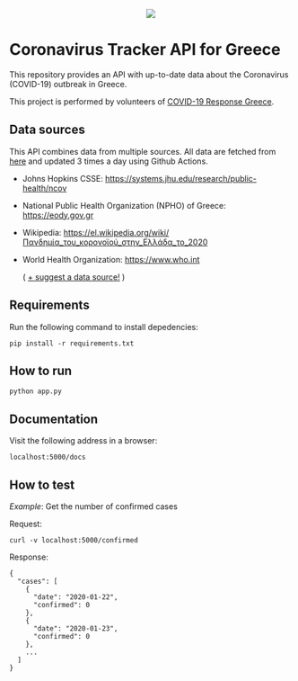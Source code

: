 <p align="center">
    <img src="https://cdn2.iconfinder.com/data/icons/covid-19-2/64/29-Doctor-256.png">
</p>

# Coronavirus Tracker API for Greece

This repository provides an API with up-to-date data about the Coronavirus (COVID-19) outbreak in Greece.

This project is performed by volunteers of [COVID-19 Response Greece](https://www.covid19response.gr).

## Data sources
This API combines data from multiple sources. All data are fetched from [here](https://github.com/Covid-19-Response-Greece/covid19-data-greece) and updated 3 times a day using Github Actions.

* Johns Hopkins CSSE: https://systems.jhu.edu/research/public-health/ncov

* National Public Health Organization (NPHO) of Greece: https://eody.gov.gr

* Wikipedia: https://el.wikipedia.org/wiki/Πανδημία_του_κορονοϊού_στην_Ελλάδα_το_2020

* World Health Organization: https://www.who.int

  ( [+ suggest a data source!](mailto:alex.delitzas@gmail.com) )
  
## Requirements

Run the following command to install depedencies:

    pip install -r requirements.txt 

## How to run

    python app.py
    
## Documentation

Visit the following address in a browser:

    localhost:5000/docs
    
## How to test

*Example*: Get the number of confirmed cases

Request:

    curl -v localhost:5000/confirmed
    
Response:
    
```
{
  "cases": [
    {
      "date": "2020-01-22",
      "confirmed": 0
    },
    {
      "date": "2020-01-23",
      "confirmed": 0
    },
    ...
  ]
}   
```


    
